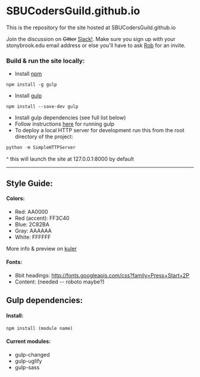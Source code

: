 SBUCodersGuild.github.io
========================

This is the repository for the site hosted at SBUCodersGuild.github.io

Join the discussion on ~~Gitter~~ [Slack!](https://stonybrookcs.slack.com/).  Make sure you sign up with your stonybrook.edu email address or else you'll have to ask [Rob](http://github.com/robxu9) for an invite.


### Build & run the site locally:
- Install [npm](http://www.npmjs.org)
```
npm install -g gulp
```
- Install [gulp](https://www.github.com/gulpjs/gulp/blob/master/docs/getting-started.md)
```
npm install --save-dev gulp
```
- Install gulp dependencies (see full list below)
- Follow instructions [here](https://www.github.com/gulpjs/gulp/blob/master/docs/getting-started.md) for running gulp
- To deploy a local HTTP server for development run this from the root directory of the project:
```python
python -m SimpleHTTPServer
```
^ this will launch the site at 127.0.0.1:8000 by default

--------------------


Style Guide:
------------------------

#### Colors:
- Red: AA0000
- Red (accent): FF3C40
- Blue: 2C82BA
- Gray: AAAAAA
- White: FFFFFF

More info & preview on [kuler](https://kuler.adobe.com/SBU-Coders-Guild-color-theme-4137385/)

#### Fonts:
- 8bit headings: http://fonts.googleapis.com/css?family=Press+Start+2P
- Content: (needed -- roboto maybe?)


Gulp dependencies:
--------------------
#### Install:
```
npm install (module name)
```

#### Current modules:
- gulp-changed
- gulp-uglify
- gulp-sass
